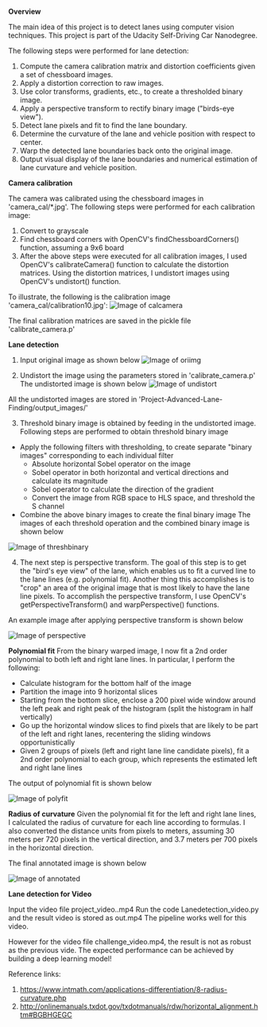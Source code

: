 **Overview**

The main idea of this project is to detect lanes using computer vision techniques. This project is part of the Udacity Self-Driving Car Nanodegree.

The following steps were performed for lane detection:

1. Compute the camera calibration matrix and distortion coefficients given a set of chessboard images.
2. Apply a distortion correction to raw images.
3. Use color transforms, gradients, etc., to create a thresholded binary image.
4. Apply a perspective transform to rectify binary image ("birds-eye view").
5. Detect lane pixels and fit to find the lane boundary.
6. Determine the curvature of the lane and vehicle position with respect to center.
7. Warp the detected lane boundaries back onto the original image.
8. Output visual display of the lane boundaries and numerical estimation of lane curvature and vehicle position.

**Camera calibration**

The camera was calibrated using the chessboard images in 'camera_cal/*.jpg'. The following steps were performed for each calibration image:

1. Convert to grayscale
2. Find chessboard corners with OpenCV's findChessboardCorners() function, assuming a 9x6 board
3. After the above steps were executed for all calibration images, I used OpenCV's calibrateCamera() function to calculate the distortion matrices. Using the distortion matrices, I undistort images using OpenCV's undistort() function.

To illustrate, the following is the calibration image 'camera_cal/calibration10.jpg':
![Image of calcamera](https://github.com/SSN15/Project-Advanced-Lane-Finding/blob/master/camera_cal/calibration10.jpg)

The final calibration matrices are saved in the pickle file 'calibrate_camera.p'

**Lane detection**

1. Input original image as shown below
![Image of oriimg](https://github.com/SSN15/Project-Advanced-Lane-Finding/blob/master/test_images/straight_lines2.jpg)

2. Undistort the image using the parameters stored in 'calibrate_camera.p'
The undistorted image is shown below
![Image of undistort](https://github.com/SSN15/Project-Advanced-Lane-Finding/blob/master/output_images/undistort_straight_lines2.png)

All the undistorted images are stored in 'Project-Advanced-Lane-Finding/output_images/'

3. Threshold binary image is obtained by feeding in the undistorted image.
Following steps are performed to obtain threshold binary image
- Apply the following filters with thresholding, to create separate "binary images" corresponding to each individual filter
  * Absolute horizontal Sobel operator on the image
  * Sobel operator in both horizontal and vertical directions and calculate its magnitude
  * Sobel operator to calculate the direction of the gradient
  * Convert the image from RGB space to HLS space, and threshold the S channel
 - Combine the above binary images to create the final binary image
 The images of each threshold operation and the combined binary image is shown below
 
 ![Image of threshbinary](https://github.com/SSN15/Project-Advanced-Lane-Finding/blob/master/output_images/threshold.png)
 
 4. The next step is perspective transform. The goal of this step is to get the "bird's eye view" of the lane, which enables us to fit a curved line to the lane lines (e.g. polynomial fit). Another thing this accomplishes is to "crop" an area of the original image that is most likely to have the lane line pixels. To accomplish the perspective transform, I use OpenCV's getPerspectiveTransform() and warpPerspective() functions.
 
 An example image after applying perspective transform is shown below
 
 ![Image of perspective](https://github.com/SSN15/Project-Advanced-Lane-Finding/blob/master/output_images/warped_straight_lines2.png)
 
 **Polynomial fit**
 From the binary warped image, I now fit a 2nd order polynomial to both left and right lane lines. In particular, I perform the following:
* Calculate histogram for the bottom half of the image
* Partition the image into 9 horizontal slices
* Starting from the bottom slice, enclose a 200 pixel wide window around the left peak and right peak of the histogram (split the histogram in half vertically)
* Go up the horizontal window slices to find pixels that are likely to be part of the left and right lanes, recentering the sliding windows opportunistically
* Given 2 groups of pixels (left and right lane line candidate pixels), fit a 2nd order polynomial to each group, which represents the estimated left and right lane lines

The output of polynomial fit is shown below

![Image of polyfit](https://github.com/SSN15/Project-Advanced-Lane-Finding/blob/master/output_images/polyfit_test2.png)
  
 **Radius of curvature**
 Given the polynomial fit for the left and right lane lines, I calculated the radius of curvature for each line according to formulas. I also converted the distance units from pixels to meters, assuming 30 meters per 720 pixels in the vertical direction, and 3.7 meters per 700 pixels in the horizontal direction.

The final annotated image is shown below

![Image of annotated](https://github.com/SSN15/Project-Advanced-Lane-Finding/blob/master/output_images/annotated_test2.png)

**Lane detection for Video**

Input the video file project_video..mp4
Run the code Lanedetection_video.py and the result video is stored as out.mp4
The pipeline works well for this video.

However for the video file challenge_video.mp4, the result is not as robust as the previous vide.
The expected performance can be achieved by building a deep learning model!

Reference links:
1. https://www.intmath.com/applications-differentiation/8-radius-curvature.php
2. http://onlinemanuals.txdot.gov/txdotmanuals/rdw/horizontal_alignment.htm#BGBHGEGC


